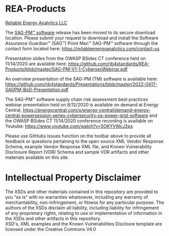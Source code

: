 # REA-Products
<a href="https://reliableenergyanalytics.com/">Reliable Energy Analytics LLC</a>

The <a href="https://reliableenergyanalytics.com/products">SAG-PM™ software</a> release has been moved to its secure download location. Please submit your request to download and install the Software Assurance Guardian™ (SAG™) Point Man™ SAG-PM™ software through the contact form located here: 
https://reliableenergyanalytics.com/contact-us

Presentation slides from the OWASP BSides CT conference held on 11/14/2020 are available here: 
https://github.com/rjb4standards/REA-Products/blob/master/SAG-PM-V1-1-CybersecWebinar.pdf 

An overview presentation of the SAG-PM (TM) software is available here:
https://github.com/rjb4standards/Presentations/blob/master/2022-0417-SAGPM-BoD-Presentation.pdf 

The SAG-PM™  software supply chain risk assessment best practices webinar presentation held on 8/12/2020 is available on demand at Energy Central, https://energycentral.com/o/energy-central/demand-energy-central-powersession-series-cybersecurity-us-power-grid-software and the OWASP BSides CT 11/14/2020 conference recording is available on Youtube: https://www.youtube.com/watch?v=5OKYVWcJ2ps 

Please use GitHubs Issues function on the toolbar above to provide all feedback or questions pertaining to the open source XML Vendor Response Schema, example Vendor Response XML file, and Known Vulnerability Disclosure Report (VDR) Schema and sample VDR artifacts and other materials available on this site.

<h1> Intellectual Property Disclaimer</h1>
<p>
The XSDs and other materials contained in this repository are provided to you “as is” with no warranties whatsoever, including any warranty of merchantability, non-infringement, or fitness for any particular purpose. The authors of the XSDs disclaim all liability, including liability for infringement of any proprietary rights, relating to use or implementation of information in the XSDs and other artifacts in this repository.<br>
XSD's, XML examples and the Known Vulnerabilities Disclosre template are licensed under the Creative Commons V4.0
</p>
